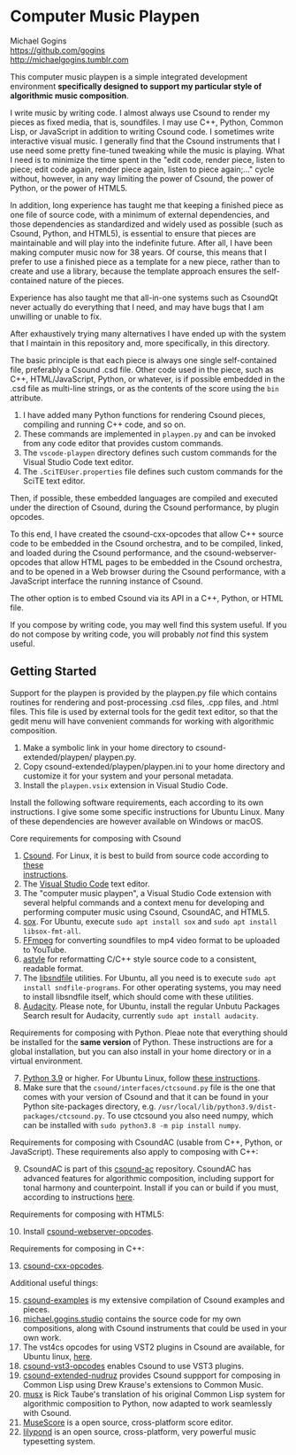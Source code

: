 # Computer Music Playpen

Michael Gogins<br>
https://github.com/gogins<br>
http://michaelgogins.tumblr.com

This computer music playpen is a simple integrated development environment 
__specifically designed to support my particular style of algorithmic music 
composition__.

I write music by writing code. I almost always use Csound to render my pieces 
as fixed media, that is, soundfiles. I may use C++, Python, Common Lisp, or 
JavaScript in addition to writing Csound code. I sometimes write interactive 
visual music. I generally find that the Csound instruments that I use need 
some pretty fine-tuned tweaking while the music is playing. What I need is to 
minimize the time spent in the "edit code, render piece, listen to piece; edit 
code again, render piece again, listen to piece again;..." cycle without, 
however, in any way limiting the power of Csound, the power of Python, or the 
power of HTML5.

In addition, long experience has taught me that keeping a finished piece as 
one file of source code, with a minimum of external dependencies, and those 
dependencies as standardized and widely used as possible (such as Csound, 
Python, and HTML5), is essential to ensure that pieces are maintainable and 
will play into the indefinite future. After all, I have been making computer 
music now for 38 years. Of course, this means that I prefer to use a finished 
piece as a template for a new piece, rather than to create and use a library, 
because the template approach ensures the self-contained nature of the pieces.

Experience has also taught me that all-in-one systems such as CsoundQt never 
actually do everything that I need, and may have bugs that I am unwilling or 
unable to fix. 

After exhaustively trying many alternatives I have ended up with the system 
that I maintain in this repository and, more specifically, in this directory.

The basic principle is that each piece is always one single self-contained 
file, preferably a Csound .csd file. Other code used in the piece, such as 
C++, HTML/JavaScript, Python, or whatever, is if possible embedded in the .csd 
file as multi-line strings, or as the contents of the score using the `bin` 
attribute.

1.  I have added many Python functions for rendering Csound pieces, compiling 
    and running C++ code, and so on.
2.  These commands are implemented in `playpen.py` and can be invoked from any 
    code editor that provides custom commands.
4.  The `vscode-playpen` directory defines such custom commands for the Visual 
    Studio Code text editor.
5.  The `.SciTEUser.properties` file defines such custom commands for the SciTE 
    text editor.

Then, if possible, these embedded languages are compiled and executed under 
the direction of Csound, during the Csound performance, by plugin opcodes.

To this end, I have created the csound-cxx-opcodes that allow C++ source 
code to be embedded in the Csound orchestra, and to be compiled, linked, 
and loaded during the Csound performance, and the csound-webserver-opcodes 
that allow HTML pages to be embedded in the Csound orchestra, and to be 
opened in a Web browser during the Csound performance, with a JavaScript 
interface the running instance of Csound.

The other option is to embed Csound via its API in a C++, Python, or HTML file.

If you compose by writing code, you may well find this system useful. If you 
do not compose by writing code, you will probably _not_ find this system useful.

## Getting Started

Support for the playpen is provided by the playpen.py file which contains 
routines for rendering and post-processing .csd files, .cpp files, and 
.html files. This file is used by external tools for the gedit text editor, 
so that the gedit menu will have convenient commands for working with 
algorithmic composition.

1.  Make a symbolic link in your home directory to csound-extended/playpen/
    playpen.py.
2.  Copy csound-extended/playpen/playpen.ini to your home directory and 
    customize it for your system and your personal metadata.
3.  Install the `playpen.vsix` extension in Visual Studio Code.
    
Install the following software requirements, each according to its own 
instructions. I give some some specific instructions for Ubuntu Linux. Many of 
these dependencies are however available on Windows or macOS.

Core requirements for composing with Csound

1.  [Csound](https://csound.com/download.html). For Linux, it is best to build 
    from source code according to [these  
    instructions](https://github.com/csound/csound/blob/develop/BUILD.md).
2.  The [Visual Studio Code](https://code.visualstudio.com/) text editor.
3.  The "computer music playpen", a Visual Studio Code extension with several 
    helpful commands and a context menu for developing and performing computer 
    music using Csound, CsoundAC, and HTML5.
4.  [sox](http://sox.sourceforge.net/). For Ubuntu, execute 
    `sudo apt install sox` and `sudo apt install libsox-fmt-all`.
5.  [FFmpeg](https://ffmpeg.org/) for converting soundfiles to mp4 video format to be uploaded to YouTube.
5.  [astyle](http://astyle.sourceforge.net/) for reformatting C/C++ style source code to a consistent, readable format.
5.  The [libsndfile](http://www.mega-nerd.com/libsndfile/) utilities. For Ubuntu, all 
    you need is to execute `sudo apt install sndfile-programs`. For other 
    operating systems, you may need to install libsndfile itself, which should 
    come with these utilities.
6.  [Audacity](https://www.audacityteam.org/). Please note, for Ubuntu, 
    install the regular Unbutu Packages Search result for Audacity, currently 
    `sudo apt install audacity`.
    
Requirements for composing with Python. Pleae note that everything should be 
installed for the __same version__ of Python. These instructions are for a global 
installation, but you can also install in your home directory or in a virtual 
environment.

7.  [Python 3.9](https://www.python.org/downloads/) or higher. For Ubuntu Linux, 
    follow [these instructions](https://linuxize.com/post/how-to-install-python-3-9-on-ubuntu-20-04/).
8.  Make sure that the `csound/interfaces/ctcsound.py` file 
    is the one that comes with your version of Csound and that it can be found 
    in your Python site-packages directory, e.g. 
    `/usr/local/lib/python3.9/dist-packages/ctcsound.py`. To use ctcsound you 
    also need numpy, which can be installed with 
    `sudo python3.8 -m pip install numpy`.

Requirements for composing with CsoundAC (usable from C++, Python, or 
JavaScript). These requirements also apply to composing with C++:

9.  CsoundAC is part of this [csound-ac](https://github.com/gogins/csound-extended)
    repository. CsoundAC has advanced features for algorithmic composition, 
    including support for tonal harmony and counterpoint. Install if you can 
    or build if you must, according to instructions 
    [here](https://github.com/gogins/csound-extended).
    
Requirements for composing with HTML5:

10. Install [csound-webserver-opcodes](https://github.com/gogins/csound-webserver-opcodes).
    
Requirements for composing in C++:

13. [csound-cxx-opcodes](https://github.com/gogins/csound-cxx-opcodes).

Additional useful things:

15. [csound-examples](https://github.com/gogins/csound-vst3-opcodes) is my 
    extensive compilation of Csound examples and pieces.
16. [michael.gogins.studio](https://github.com/gogins/michael.gogins.studio) 
    contains the source code for my own compositions, along with Csound 
    instruments that could be used in your own work.
17. The vst4cs opcodes for using VST2 plugins in Csound are available, for 
    Ubuntu linux, [here](https://href.li/?https://drive.google.com/file/d/1mYHyjoD7RUrPpST3ISa9CsxIg5wTspXc/view?usp=sharing).
18. [csound-vst3-opcodes](https://github.com/gogins/csound-vst3-opcodes) 
    enables Csound to use VST3 plugins.
19. [csound-extended-nudruz](https://github.com/gogins/csound-extended-nudruz) 
    provides Csound suppport for composing in 
    Common Lisp using Drew Krause's extensions to Common Music.
20. [musx](https://github.com/musx-admin/musx) is Rick Taube's translation of 
    his original Common Lisp system for algorithmic composition to Python, now 
    adapted to work seamlessly with Csound.
21. [MuseScore](https://musescore.org/en) is a open source, cross-platform 
    score editor.
22. [lilypond](http://lilypond.org/) is an open source, cross-platform, very 
    powerful music typesetting system.


